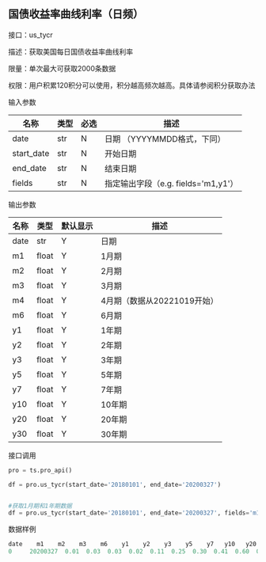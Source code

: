 ## 国债收益率曲线利率（日频）

接口：us_tycr

描述：获取美国每日国债收益率曲线利率

限量：单次最大可获取2000条数据

权限：用户积累120积分可以使用，积分越高频次越高。具体请参阅积分获取办法 

输入参数

| 名称 | 类型 | 必选 | 描述 |
| --- | --- | --- | --- |
| date | str | N | 日期 （YYYYMMDD格式，下同） |
| start_date | str | N | 开始日期 |
| end_date | str | N | 结束日期 |
| fields | str | N | 指定输出字段（e.g. fields='m1,y1'） |

输出参数

| 名称 | 类型 | 默认显示 | 描述 |
| --- | --- | --- | --- |
| date | str | Y | 日期 |
| m1 | float | Y | 1月期 |
| m2 | float | Y | 2月期 |
| m3 | float | Y | 3月期 |
| m4 | float | Y | 4月期（数据从20221019开始） |
| m6 | float | Y | 6月期 |
| y1 | float | Y | 1年期 |
| y2 | float | Y | 2年期 |
| y3 | float | Y | 3年期 |
| y5 | float | Y | 5年期 |
| y7 | float | Y | 7年期 |
| y10 | float | Y | 10年期 |
| y20 | float | Y | 20年期 |
| y30 | float | Y | 30年期 |

接口调用

```python
pro = ts.pro_api()

df = pro.us_tycr(start_date='20180101', end_date='20200327')


#获取1月期和1年期数据
df = pro.us_tycr(start_date='20180101', end_date='20200327', fields='m1,y1')
```

数据样例

```python
date    m1    m2    m3    m6    y1    y2    y3    y5    y7   y10   y20   y30
0     20200327  0.01  0.03  0.03  0.02  0.11  0.25  0.30  0.41  0.60  0.72  1.09  1.29
```